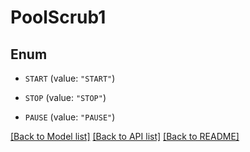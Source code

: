 # PoolScrub1

## Enum


* `START` (value: `"START"`)

* `STOP` (value: `"STOP"`)

* `PAUSE` (value: `"PAUSE"`)


[[Back to Model list]](../README.md#documentation-for-models) [[Back to API list]](../README.md#documentation-for-api-endpoints) [[Back to README]](../README.md)


